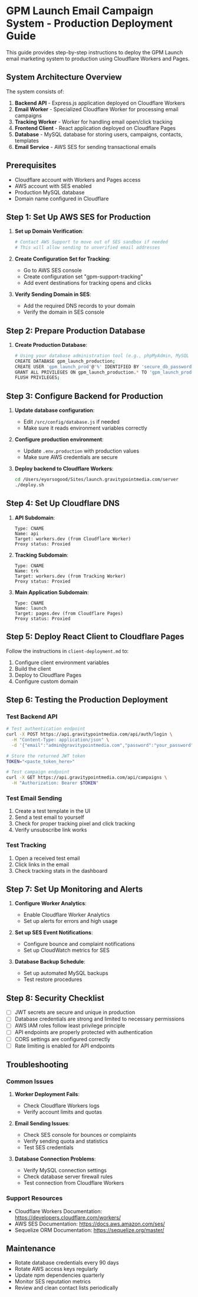 # GPM Launch Email Campaign System - Production Deployment Guide

This guide provides step-by-step instructions to deploy the GPM Launch email marketing system to production using Cloudflare Workers and Pages.

## System Architecture Overview

The system consists of:

1. **Backend API** - Express.js application deployed on Cloudflare Workers
2. **Email Worker** - Specialized Cloudflare Worker for processing email campaigns
3. **Tracking Worker** - Worker for handling email open/click tracking
4. **Frontend Client** - React application deployed on Cloudflare Pages
5. **Database** - MySQL database for storing users, campaigns, contacts, templates
6. **Email Service** - AWS SES for sending transactional emails

## Prerequisites

- Cloudflare account with Workers and Pages access
- AWS account with SES enabled
- Production MySQL database
- Domain name configured in Cloudflare

## Step 1: Set Up AWS SES for Production

1. **Set up Domain Verification**:
   ```bash
   # Contact AWS Support to move out of SES sandbox if needed
   # This will allow sending to unverified email addresses
   ```

2. **Create Configuration Set for Tracking**:
   - Go to AWS SES console
   - Create configuration set "gpm-support-tracking"
   - Add event destinations for tracking opens and clicks

3. **Verify Sending Domain in SES**:
   - Add the required DNS records to your domain
   - Verify the domain in SES console

## Step 2: Prepare Production Database

1. **Create Production Database**:
   ```bash
   # Using your database administration tool (e.g., phpMyAdmin, MySQL Workbench)
   CREATE DATABASE gpm_launch_production;
   CREATE USER 'gpm_launch_prod'@'%' IDENTIFIED BY 'secure_db_password_here';
   GRANT ALL PRIVILEGES ON gpm_launch_production.* TO 'gpm_launch_prod'@'%';
   FLUSH PRIVILEGES;
   ```

## Step 3: Configure Backend for Production

1. **Update database configuration**:
   - Edit `/src/config/database.js` if needed
   - Make sure it reads environment variables correctly

2. **Configure production environment**:
   - Update `.env.production` with production values
   - Make sure AWS credentials are secure

3. **Deploy backend to Cloudflare Workers**:
   ```bash
   cd /Users/eyorsogood/Sites/launch.gravitypointmedia.com/server
   ./deploy.sh
   ```

## Step 4: Set Up Cloudflare DNS

1. **API Subdomain**:
   ```
   Type: CNAME
   Name: api
   Target: workers.dev (from Cloudflare Worker)
   Proxy status: Proxied
   ```

2. **Tracking Subdomain**:
   ```
   Type: CNAME
   Name: trk
   Target: workers.dev (from Tracking Worker)
   Proxy status: Proxied
   ```

3. **Main Application Subdomain**:
   ```
   Type: CNAME
   Name: launch
   Target: pages.dev (from Cloudflare Pages)
   Proxy status: Proxied
   ```

## Step 5: Deploy React Client to Cloudflare Pages

Follow the instructions in `client-deployment.md` to:

1. Configure client environment variables
2. Build the client
3. Deploy to Cloudflare Pages
4. Configure custom domain

## Step 6: Testing the Production Deployment

### Test Backend API

```bash
# Test authentication endpoint
curl -X POST https://api.gravitypointmedia.com/api/auth/login \
  -H "Content-Type: application/json" \
  -d '{"email":"admin@gravitypointmedia.com","password":"your_password"}'

# Store the returned JWT token
TOKEN="<paste_token_here>"

# Test campaign endpoint
curl -X GET https://api.gravitypointmedia.com/api/campaigns \
  -H "Authorization: Bearer $TOKEN"
```

### Test Email Sending

1. Create a test template in the UI
2. Send a test email to yourself
3. Check for proper tracking pixel and click tracking
4. Verify unsubscribe link works

### Test Tracking

1. Open a received test email
2. Click links in the email
3. Check tracking stats in the dashboard

## Step 7: Set Up Monitoring and Alerts

1. **Configure Worker Analytics**:
   - Enable Cloudflare Worker Analytics
   - Set up alerts for errors and high usage

2. **Set up SES Event Notifications**:
   - Configure bounce and complaint notifications
   - Set up CloudWatch metrics for SES

3. **Database Backup Schedule**:
   - Set up automated MySQL backups
   - Test restore procedures

## Step 8: Security Checklist

- [ ] JWT secrets are secure and unique in production
- [ ] Database credentials are strong and limited to necessary permissions
- [ ] AWS IAM roles follow least privilege principle
- [ ] API endpoints are properly protected with authentication
- [ ] CORS settings are configured correctly
- [ ] Rate limiting is enabled for API endpoints

## Troubleshooting

### Common Issues

1. **Worker Deployment Fails**:
   - Check Cloudflare Workers logs
   - Verify account limits and quotas

2. **Email Sending Issues**:
   - Check SES console for bounces or complaints
   - Verify sending quota and statistics
   - Test SES credentials

3. **Database Connection Problems**:
   - Verify MySQL connection settings
   - Check database server firewall rules
   - Test connection from Cloudflare Workers

### Support Resources

- Cloudflare Workers Documentation: https://developers.cloudflare.com/workers/
- AWS SES Documentation: https://docs.aws.amazon.com/ses/
- Sequelize ORM Documentation: https://sequelize.org/master/

## Maintenance

- Rotate database credentials every 90 days
- Rotate AWS access keys regularly
- Update npm dependencies quarterly
- Monitor SES reputation metrics
- Review and clean contact lists periodically
